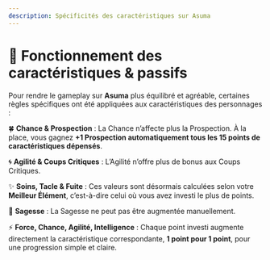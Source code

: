 ```yaml
---
description: Spécificités des caractéristiques sur Asuma
---
```


# 🌟 Fonctionnement des caractéristiques & passifs

Pour rendre le gameplay sur **Asuma** plus équilibré et agréable, certaines règles spécifiques ont été appliquées aux caractéristiques des personnages :

🍀 **Chance & Prospection** : La Chance n’affecte plus la Prospection. À la place, vous gagnez **+1 Prospection automatiquement tous les 15 points de caractéristiques dépensés**.

🌀 **Agilité & Coups Critiques** : L’Agilité n’offre plus de bonus aux Coups Critiques.

✨ **Soins, Tacle & Fuite** : Ces valeurs sont désormais calculées selon votre **Meilleur Élément**, c’est-à-dire celui où vous avez investi le plus de points.

🧠 **Sagesse** : La Sagesse ne peut pas être augmentée manuellement.

⚡ **Force, Chance, Agilité, Intelligence** : Chaque point investi augmente directement la caractéristique correspondante, **1 point pour 1 point**, pour une progression simple et claire.
